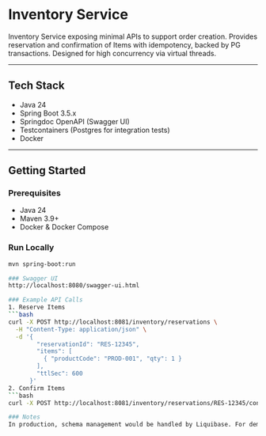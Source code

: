 # Inventory Service

Inventory Service exposing minimal APIs to support order creation. 
Provides reservation and confirmation of Items with idempotency, backed by PG transactions. Designed for high concurrency via virtual threads.

---

## Tech Stack
- Java 24
- Spring Boot 3.5.x 
- Springdoc OpenAPI (Swagger UI)
- Testcontainers (Postgres for integration tests)
- Docker

---

## Getting Started

### Prerequisites
- Java 24  
- Maven 3.9+  
- Docker & Docker Compose  

### Run Locally
```bash
mvn spring-boot:run

### Swagger UI
http://localhost:8080/swagger-ui.html

### Example API Calls
1. Reserve Items
```bash
curl -X POST http://localhost:8081/inventory/reservations \
  -H "Content-Type: application/json" \
  -d '{
        "reservationId": "RES-12345",
        "items": [
          { "productCode": "PROD-001", "qty": 1 }
        ],
        "ttlSec": 600
      }'
2. Confirm Items
```bash
curl -X POST http://localhost:8081/inventory/reservations/RES-12345/confirm

### Notes
In production, schema management would be handled by Liquibase. For demo purposes, Hibernate auto-ddl is used.
